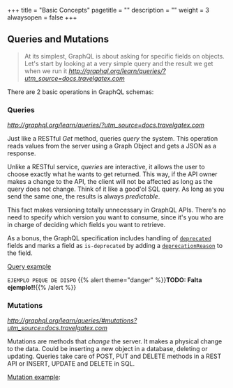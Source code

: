 +++
title = "Basic Concepts"
pagetitle = ""
description = ""
weight = 3
alwaysopen = false
+++

## Queries and Mutations

> At its simplest, GraphQL is about asking for specific fields on objects. Let's start by looking at a very simple query and the result we get when we run it <cite>http://graphql.org/learn/queries/?utm_source=docs.travelgatex.com</cite>
 
 
There are 2 basic operations in GraphQL schemas:

### Queries 
<cite>http://graphql.org/learn/queries/?utm_source=docs.travelgatex.com</cite>

Just like a RESTful _Get_ method, queries _query_ the system. This operation reads values from the server using a Graph Object and gets a JSON as a response.

Unlike a RESTful service, _queries_ are interactive, it allows the user to choose exactly what he wants to get returned. This way, if the API owner makes a change to the API, the client will not be affected as long as the query does not change. Think of it like a good'ol SQL query. As long as you send the same one, the results is always _predictable_.

This fact makes versioning totally unnecessary in GraphQL APIs. There's no need to specify which version you want to consume, since it's you who are in charge of deciding which fields you want to retrieve. 

As a bonus, the GraphQL specification includes handling of [`deprecated`](http://facebook.github.io/graphql/October2016/#sec-Object-Field-deprecation?utm_source=docs.travelgatex.com) fields and marks a field as `is-deprecated` by adding a [`deprecationReason`](http://graphql.org/graphql-js/type/#graphqlobjecttype?utm_source=docs.travelgatex.com) to the field.

[Query example](/product/connectx/hotel/concepts/book-transactions/#playground-samples)

`EJEMPLO PEQUE DE DISPO`
{{% alert theme="danger" %}}**TODO: Falta ejemplo!!**{{% /alert %}}

### Mutations 
<cite>http://graphql.org/learn/queries/#mutations?utm_source=docs.travelgatex.com</cite>

Mutations are methods that _change_ the server. It makes a physical change to the data. Could be inserting a new object in a database, deleting or updating. Queries take care of POST, PUT and DELETE methods in a REST API or INSERT, UPDATE and DELETE in SQL.

[Mutation example](/product/connectx/hotel/concepts/book-transactions/#playground-samples):
